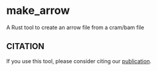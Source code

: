 # make_arrow

A Rust tool to create an arrow file from a cram/bam file

## CITATION

If you use this tool, please consider citing our [publication](https://academic.oup.com/bioinformatics/article/39/5/btad311/7160911).
